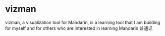 # vizman
vizman, a visualization tool for Mandarin, is a learning tool that I am building for myself and for others who are interested in learning Mandarin 普通话
